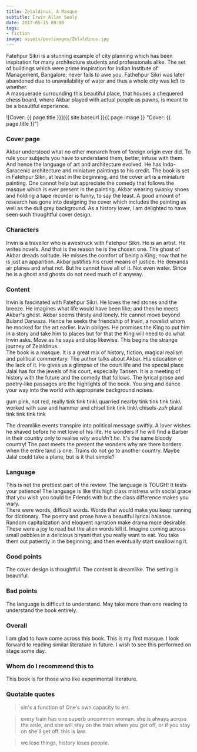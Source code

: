 ```yaml
---
title: Zelaldinus, A Masque
subtitle: Irwin Allan Sealy
date: 2017-05-15 09:00
tags:
- fiction
image: assets/postimages/Zelaldinus.jpg
---
```


Fatehpur Sikri is a stunning example of city planning which has been inspiration for many architecture students and professionals alike. The set of buildings which were prime inspiration for Indian Institute of Management, Bangalore; never fails to awe you. Fathehpur Sikri was later abandoned due to unavailability of water and thus a whole city was left to whether.  
A masquerade surrounding this beautiful place, that houses a chequered chess board, where Akbar played with actual people as pawns, is meant to be a beautiful experience.

![Cover: {{ page.title }}]({{ site.baseurl }}{{ page.image }} "Cover: {{ page.title }}")

### Cover page

Akbar understood what no other monarch from of foreign origin ever did. To rule your subjects you have to understand them, better, infuse with them. And hence the language of art and architecture evolved. He has Indo-Saracenic architecture and miniature paintings to his credit. The book is set in Fatehpur Sikri, at least in the beginning, and the cover art is a miniature painting.
One cannot help but appreciate the comedy that follows the masque which is ever present in the painting. Akbar wearing swanky shoes and holding a tape recorder is funny, to say the least. A good amount of research has gone into designing the cover which includes the painting as well as the dull grey background.
As a history lover, I am delighted to have seen such thoughtful cover design.

### Characters

Irwin is a traveller who is awestruck with Fatehpur Sikri. He is an artist. He writes novels. And that is the reason he is the chosen one. The ghost of Akbar dreads solitude. He misses the comfort of being a King; now that he is just an apparition. Akbar justifies his cruel means of justice. He demands air planes and what not. But he cannot have all of it. Not even water. Since he is a ghost and ghosts do not need much of it anyway.

### Content

Irwin is fascinated with Fatehpur Sikri. He loves the red stones and the breeze. He imagines what life would have been like; and then he meets Akbar's ghost. Akbar seems thirsty and lonely. He cannot move beyond Buland Darwaza. Hence he seeks the friendship of Irwin, a novelist whom he mocked for the art earlier.
Irwin obliges. He promises the King to put him in a story and take him to places but for that the King will need to do what Irwin asks. Move as he says and stop likewise.
This begins the strange journey of Zelaldinus.  
The book is a masque. It is a great mix of history, fiction, magical realism and political commentary. The author talks about Akbar. His education or the lack of it. He gives us a glimpse of the court life and the special place Jalal has for the jewels of his court, especially Tansen. It is a meeting of history with the future and the comedy that follows. The lyrical prose and poetry-like passages are the highlights of the book. You sing and dance your way into the world with appropriate background noises.

gum pink, not red, really tink tink tink\\
quarried nearby tink tink tink tink\\
worked with saw and hammer and chisel tink tink tink\\
chisels-*zuh* plural tink tink tink tink

The dreamlike events transpire into political message swiftly. A lover wishes he shaved before he met love of his life. He wonders if he will find a Barber in their country only to realise *why wouldn't he*. It's the same bloody country! The past meets the present the wonders why are there borders when the entire land is one. Trains do not go to another country. Maybe Jalal could take a plane, but is it that simple?

### Language

This is not the prettiest part of the review. The language is TOUGH! It tests your patience! The language is like this high class mistress with social grace that you wish you could be Friends with but the class difference makes you wary.  
There were words, difficult words. Words that would make you keep running for dictionary.
The poetry and prose have a beautiful lyrical balance. Random capitalization and eloquent narration make drama more desirable. These were a joy to read but the alien words kill it. Imagine coming across small pebbles in a delicious biryani that you really want to eat. You take them out patiently in the beginning; and then eventually start swallowing it.

### Good points

The cover design is thoughtful. The content is dreamlike. The setting is beautiful.

### Bad points

The language is difficult to understand. May take more than one reading to understand the book entirely.

### Overall

I am glad to have come across this book. This is my first masque. I look forward to reading similar literature in future. I wish to see this performed on stage some day.

### Whom do I recommend this to

This book is for those who like experimental literature.

### Quotable quotes

> sin's a function of One's own capacity to err.

> every train has one superb uncommon woman.
she is always across the aisle, and she will
stay on the train when you get off, or if you stay on
she'll get off. this is law.

> we lose things, history loses people.
